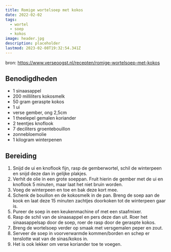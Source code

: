 ```yaml
---
title: Romige wortelsoep met kokos
date: 2022-02-02
tags:
  - wortel
  - soep
  - kokos
image: header.jpg
description: placeholder
lastmod: 2023-02-08T19:32:54.341Z
---
```

bron: https://www.verseoogst.nl/recepten/romige-wortelsoep-met-kokos

## Benodigdheden

-   1  sinaasappel 
-   200 milliliters  kokosmelk 
-   50 gram  geraspte kokos 
-   1  ui 
-   verse gember, ong 2,5cm 
-   1  theelepel gemalen koriander 
-   2  teentjes knoflook 
-   7 deciliters  groentebouillon 
-   zonnebloemolie 
-   1 kilogram  winterpenen 

## Bereiding

1.  Snijd de ui en knoflook fijn, rasp de gemberwortel, schil de winterpeen en snijd deze dan in gelijke plakjes. 
2.  Verhit de olie in een grote soeppan. Fruit hierin de gember met de ui en knoflook 5 minuten, maar laat het niet bruin worden. 
3.  Voeg de winterpeen en toe en bak deze kort mee. 
4.  Schenk de bouillon en de kokosmelk in de pan. Breng de soep aan de kook en laat deze 15 minuten zachtjes doorkoken tot de winterpeen gaar is. 
5.  Pureer de soep in een keukenmachine of met een staafmixer. 
6.  Rasp de schil van de sinaasappel en pers deze dan uit. Roer het sinaasappelsap door de soep, roer de rasp door de geraspte kokos. 
7.  Breng de wortelsoep verder op smaak met versgemalen peper en zout. 
8.  Serveer de soep in voorverwarmde kommen/borden en schep er tenslotte wat van de sinas/kokos in. 
9.  Het is ook lekker om verse koriander toe te voegen.
